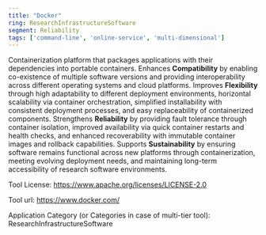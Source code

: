 ```yaml
---
title: "Docker"
ring: ResearchInfrastructureSoftware
segment: Reliability
tags: ['command-line', 'online-service', 'multi-dimensional']
---
```

Containerization platform that packages applications with their dependencies into portable containers. Enhances **Compatibility** by enabling co-existence of multiple software versions and providing interoperability across different operating systems and cloud platforms. Improves **Flexibility** through high adaptability to different deployment environments, horizontal scalability via container orchestration, simplified installability with consistent deployment processes, and easy replaceability of containerized components. Strengthens **Reliability** by providing fault tolerance through container isolation, improved availability via quick container restarts and health checks, and enhanced recoverability with immutable container images and rollback capabilities. Supports **Sustainability** by ensuring software remains functional across new platforms through containerization, meeting evolving deployment needs, and maintaining long-term accessibility of research software environments.

Tool License: https://www.apache.org/licenses/LICENSE-2.0

Tool url: https://www.docker.com/

Application Category (or Categories in case of multi-tier tool): ResearchInfrastructureSoftware
